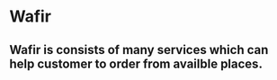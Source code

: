 # Wafir 

## Wafir is consists of many services which can help customer to order from availble places.
